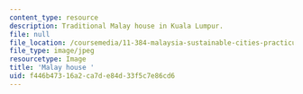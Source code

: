 ```yaml
---
content_type: resource
description: Traditional Malay house in Kuala Lumpur.
file: null
file_location: /coursemedia/11-384-malaysia-sustainable-cities-practicum-spring-2018/f446b47316a2ca7de84d33f5c7e86cd6_11-384-TLP.jpg
file_type: image/jpeg
resourcetype: Image
title: 'Malay house '
uid: f446b473-16a2-ca7d-e84d-33f5c7e86cd6
---
```

